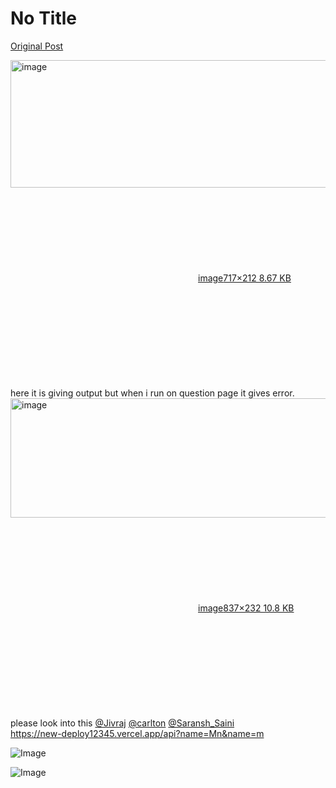# No Title

[Original Post](https://discourse.onlinedegree.iitm.ac.in/t/161120/150)

<p><div class="lightbox-wrapper"><a class="lightbox" href="https://europe1.discourse-cdn.com/flex013/uploads/iitm/original/3X/5/5/55440ed70588b6db50fdc86f5661050dd8d2ecb4.png" data-download-href="/uploads/short-url/caioHSPUXPZToTKPMTlNFp29YKE.png?dl=1" title="image" rel="noopener nofollow ugc"><img src="https://europe1.discourse-cdn.com/flex013/uploads/iitm/original/3X/5/5/55440ed70588b6db50fdc86f5661050dd8d2ecb4.png" alt="image" data-base62-sha1="caioHSPUXPZToTKPMTlNFp29YKE" width="690" height="204" data-dominant-color="F3E6D6"><div class="meta"><svg class="fa d-icon d-icon-far-image svg-icon" aria-hidden="true"><use href="#far-image"></use></svg><span class="filename">image</span><span class="informations">717×212 8.67 KB</span><svg class="fa d-icon d-icon-discourse-expand svg-icon" aria-hidden="true"><use href="#discourse-expand"></use></svg></div></a></div><br>
here it is giving output but when i run on question page it gives error.<br>
<div class="lightbox-wrapper"><a class="lightbox" href="https://europe1.discourse-cdn.com/flex013/uploads/iitm/original/3X/6/8/68c56b9910478eff26bbf43bb87200f312bddbea.png" data-download-href="/uploads/short-url/eWQCVWJyDvvuf54fI4O55Nt1dSW.png?dl=1" title="image" rel="noopener nofollow ugc"><img src="https://europe1.discourse-cdn.com/flex013/uploads/iitm/original/3X/6/8/68c56b9910478eff26bbf43bb87200f312bddbea.png" alt="image" data-base62-sha1="eWQCVWJyDvvuf54fI4O55Nt1dSW" width="690" height="191" data-dominant-color="F7F3F6"><div class="meta"><svg class="fa d-icon d-icon-far-image svg-icon" aria-hidden="true"><use href="#far-image"></use></svg><span class="filename">image</span><span class="informations">837×232 10.8 KB</span><svg class="fa d-icon d-icon-discourse-expand svg-icon" aria-hidden="true"><use href="#discourse-expand"></use></svg></div></a></div><br>
please look into this <a class="mention" href="/u/jivraj">@Jivraj</a> <a class="mention" href="/u/carlton">@carlton</a> <a class="mention" href="/u/saransh_saini">@Saransh_Saini</a><br>
<a href="https://new-deploy12345.vercel.app/api?name=Mn&amp;name=m" class="onebox" target="_blank" rel="noopener nofollow ugc">https://new-deploy12345.vercel.app/api?name=Mn&amp;name=m</a></p>

![Image](https://europe1.discourse-cdn.com/flex013/uploads/iitm/original/3X/6/8/68c56b9910478eff26bbf43bb87200f312bddbea.png)

![Image](https://europe1.discourse-cdn.com/flex013/uploads/iitm/original/3X/5/5/55440ed70588b6db50fdc86f5661050dd8d2ecb4.png)